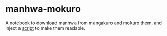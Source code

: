 # manhwa-mokuro
A notebook to download manhwa from mangakuro and mokuro them, and inject a [script](https://github.com/kaihouguide/Mokuro-manhwa) to make them readable.
